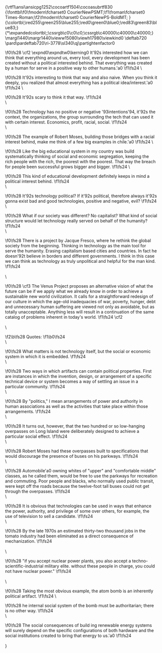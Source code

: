 {\rtf1\ansi\ansicpg1252\cocoartf1504\cocoasubrtf830
{\fonttbl\f0\fmodern\fcharset0 CourierNewPSMT;\f1\froman\fcharset0 Times-Roman;\f2\fmodern\fcharset0 CourierNewPS-BoldMT;
}
{\colortbl;\red255\green255\blue255;\red0\green0\blue0;\red83\green83\blue83;}
{\*\expandedcolortbl;;\cssrgb\c0\c0\c0;\cssrgb\c40000\c40000\c40000;}
\margl1440\margr1440\vieww15080\viewh17980\viewkind0
\deftab720
\pard\pardeftab720\ri-3778\sl340\qj\partightenfactor0

\f0\fs28 \cf2 \expnd0\expndtw0\kerning0
It\'92s interested how we can think that everything around us, every tool, every development has been created without a political interested behind. That everything was created by a human for serve in a positive way to other humans.\'a0
\f1\fs24 \

\f0\fs28 It\'92s interesting to think that way and also naive. When you think it deeply, you realized that almost everything has a political idea/interest.\'a0
\f1\fs24 \

\f0\fs28 It\'92s scary to think it that way.
\f1\fs24 \
\

\f0\fs28 Technology has no positive or negative \'93intentions\'94, it\'92s the context, the organizations, the group surrounding the tech that can used it with certain interest. Economics, profit, racial, social.
\f1\fs24 \
\

\f0\fs28 The example of Robert Moses, building those bridges with a racial interest behind, make me think of a few big examples in chile.\'a0
\f1\fs24 \

\f0\fs28 Like the big educational system in my country was build systematically thinking of social and economic segregation, keeping the rich people with the rich, the poorest with the poorest. That way the breach for people been successful grows bigger and bigger.
\f1\fs24 \

\f0\fs28 This kind of educational development definitely keeps in mind a political interest behind.
\f1\fs24 \
\

\f0\fs28 It\'92s technology political? If it\'92s political, therefore always it\'92s gonna exist bad and good technologies, positive and negative, evil?
\f1\fs24 \

\f0\fs28 What if our society was different? No capitalist? What kind of social structure would let technology really served on behalf of the humanity?
\f1\fs24 \
\

\f0\fs28 There is a project by Jacque Fresco, where he rethink the global society from the beginning. Thinking in technology as the main tool for serve the humanity. Erasing capitalism based cities and countries. In fact he doesn\'92t believe in borders and different governments. I think in this case we can think as technology as truly unpolitical and helpful for the man kind.
\f1\fs24 \
\
\

\f0\fs28 \cf3 The Venus Project proposes an alternative vision of what the future can be if we apply what we already know in order to achieve a sustainable new world civilization. It calls for a straightforward redesign of our culture in which the age-old inadequacies of war, poverty, hunger, debt and unnecessary human suffering are viewed not only as avoidable, but as totally unacceptable. Anything less will result in a continuation of the same catalog of problems inherent in today's world.
\f1\fs24 \cf2 \
\
\

\f2\b\fs28 Quotes:
\f1\b0\fs24 \
\

\f0\fs28 What matters is not technology itself, but the social or economic system in which it is embedded.
\f1\fs24 \
\

\f0\fs28 Two ways in which artifacts can contain political properties. First are instances in which the invention, design, or arrangement of a specific technical device or system becomes a way of settling an issue in a particular community.
\f1\fs24 \
\

\f0\fs28 By "politics," I mean arrangements of power and authority in human associations as well as the activities that take place within those arrangements.
\f1\fs24 \
\

\f0\fs28 It turns out, however, that the two hundred or so low-hanging overpasses on Long Island were deliberately designed to achieve a particular social effect.
\f1\fs24 \
\

\f0\fs28 Robert Moses had these overpasses built to specifications that would discourage the presence of buses on his parkways.
\f1\fs24 \
\

\f0\fs28 Automobile\'a0 owning whites of "upper" and "comfortable middle" classes, as he called them, would be free to use the parkways for recreation and commuting. Poor people and blacks, who normally used public transit, were kept off the roads because the twelve-foot tall buses could not get through the overpasses.
\f1\fs24 \
\

\f0\fs28 It is obvious that technologies can be used in ways that enhance the power, authority, and privilege of some over others, for example, the use of television to sell a candidate.
\f1\fs24 \
\

\f0\fs28 By the late 1970s an estimated thirty-two thousand jobs in the tomato industry had been eliminated as a direct consequence of mechanization.
\f1\fs24 \
\
\

\f0\fs28 "if you accept nuclear power plants, you also accept a techno-scientific-industrial military elite. without these people in charge, you could not have nuclear power."
\f1\fs24 \
\
\

\f0\fs28 Taking the most obvious example, the atom bomb is an inherently political artifact.
\f1\fs24 \

\f0\fs28 he internal social system of the bomb must be authoritarian; there is no other way.
\f1\fs24 \
\

\f0\fs28 The social consequences of build ing renewable energy systems will surely depend on the specific configurations of both hardware and the social institutions created to bring that energy to us.\'a0
\f1\fs24 \
\
}